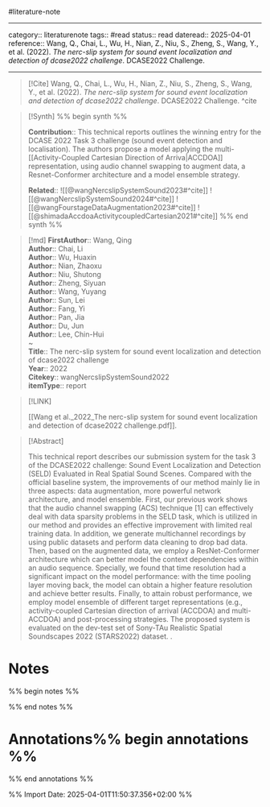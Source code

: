 #literature-note 

---
category:: literaturenote
tags:: #read 
status:: read 
dateread:: 2025-04-01
reference:: Wang, Q., Chai, L., Wu, H., Nian, Z., Niu, S., Zheng, S., Wang, Y., et al. (2022). _The nerc-slip system for sound event localization and detection of dcase2022 challenge_. DCASE2022 Challenge.

---

> [!Cite]
> Wang, Q., Chai, L., Wu, H., Nian, Z., Niu, S., Zheng, S., Wang, Y., et al. (2022). _The nerc-slip system for sound event localization and detection of dcase2022 challenge_. DCASE2022 Challenge.
^cite

>[!Synth]
>%% begin synth %%
>
>**Contribution**:: This technical reports outlines the winning entry for the DCASE 2022 Task 3 challenge (sound event detection and localisation). The authors propose a model applying the multi-[[Activity-Coupled Cartesian Direction of Arriva|ACCDOA]] representation, using audio channel swapping to augment data, a Resnet-Conformer architecture and a model ensemble strategy.
>
>**Related**::
>![[@wangNercslipSystemSound2023#^cite]]
>![[@wangNercslipSystemSound2024#^cite]]
>![[@wangFourstageDataAugmentation2023#^cite]]
>![[@shimadaAccdoaActivitycoupledCartesian2021#^cite]]
>%% end synth %%

>[!md]
> **FirstAuthor**:: Wang, Qing  
> **Author**:: Chai, Li  
> **Author**:: Wu, Huaxin  
> **Author**:: Nian, Zhaoxu  
> **Author**:: Niu, Shutong  
> **Author**:: Zheng, Siyuan  
> **Author**:: Wang, Yuyang  
> **Author**:: Sun, Lei  
> **Author**:: Fang, Yi  
> **Author**:: Pan, Jia  
> **Author**:: Du, Jun  
> **Author**:: Lee, Chin-Hui  
~    
> **Title**:: The nerc-slip system for sound event localization and detection of dcase2022 challenge  
> **Year**:: 2022   
> **Citekey**:: wangNercslipSystemSound2022  
> **itemType**:: report    

> [!LINK] 
>
> [[Wang et al._2022_The nerc-slip system for sound event localization and detection of dcase2022 challenge.pdf]].

> [!Abstract]
>
> This technical report describes our submission system for the task 3 of the DCASE2022 challenge: Sound Event Localization and Detection (SELD) Evaluated in Real Spatial Sound Scenes. Compared with the official baseline system, the improvements of our method mainly lie in three aspects: data augmentation, more powerful network architecture, and model ensemble. First, our previous work shows that the audio channel swapping (ACS) technique [1] can effectively deal with data sparsity problems in the SELD task, which is utilized in our method and provides an effective improvement with limited real training data. In addition, we generate multichannel recordings by using public datasets and perform data cleaning to drop bad data. Then, based on the augmented data, we employ a ResNet-Conformer architecture which can better model the context dependencies within an audio sequence. Specially, we found that time resolution had a significant impact on the model performance: with the time pooling layer moving back, the model can obtain a higher feature resolution and achieve better results. Finally, to attain robust performance, we employ model ensemble of different target representations (e.g., activity-coupled Cartesian direction of arrival (ACCDOA) and multi-ACCDOA) and post-processing strategies. The proposed system is evaluated on the dev-test set of Sony-TAu Realistic Spatial Soundscapes 2022 (STARS2022) dataset.
>.
> 
# Notes

%% begin notes %%

%% end notes %%


# Annotations%% begin annotations %%


%% end annotations %%









%% Import Date: 2025-04-01T11:50:37.356+02:00 %%
